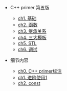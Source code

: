 * C++ primer 第五版
    * [ch1. 基础](00C++/ch01)
    - [ch2. 函数](00C++/ch02)
    - [ch3. 继承关系](00C++/ch03)
    - [ch4. 三大模板](00C++/ch04)
    - [ch5. STL](00C++/ch05)
    - [ch6. 调试](00C++/ch06)
    
* 细节内容

    * [ch0. C++ primer标注](00C++/ch10)
    * [ch1. 进阶使用1](00C++/ch11)
    * [ch2. const](00C++/ch12)
